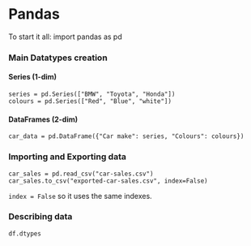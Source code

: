 # Pandas

To start it all:
import pandas as pd

### Main Datatypes creation

#### Series (1-dim)

```
series = pd.Series(["BMW", "Toyota", "Honda"])
colours = pd.Series(["Red", "Blue", "white"])
```

#### DataFrames (2-dim)

    car_data = pd.DataFrame({"Car make": series, "Colours": colours})

### Importing and Exporting data

    car_sales = pd.read_csv("car-sales.csv")
    car_sales.to_csv("exported-car-sales.csv", index=False)

`index = False` so it uses the same indexes.

### Describing data

    df.dtypes
